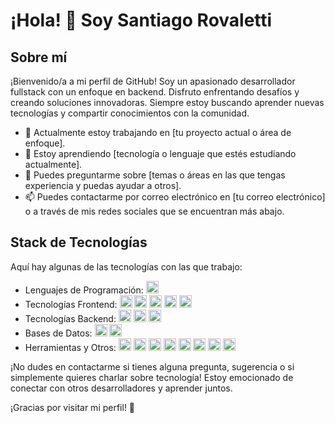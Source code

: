 # ¡Hola! 👋 Soy Santiago Rovaletti

## Sobre mí
¡Bienvenido/a a mi perfil de GitHub! Soy un apasionado desarrollador fullstack con un enfoque en backend. Disfruto enfrentando desafíos y creando soluciones innovadoras. Siempre estoy buscando aprender nuevas tecnologías y compartir conocimientos con la comunidad.

- 🔭 Actualmente estoy trabajando en [tu proyecto actual o área de enfoque].
- 🌱 Estoy aprendiendo [tecnología o lenguaje que estés estudiando actualmente].
- 💬 Puedes preguntarme sobre [temas o áreas en las que tengas experiencia y puedas ayudar a otros].
- 📫 Puedes contactarme por correo electrónico en [tu correo electrónico] o a través de mis redes sociales que se encuentran más abajo.

## Stack de Tecnologías
Aquí hay algunas de las tecnologías con las que trabajo:

- Lenguajes de Programación: <img src="icons/javascript.svg" alt="JavaScript" width="20">
- Tecnologías Frontend: 
  <img src="icons/html.svg" alt="HTML" width="20"> 
  <img src="icons/css.svg" alt="CSS" width="20"> 
  <img src="icons/react.svg" alt="React" width="20"> 
  <img src="icons/redux.svg" alt="Redux" width="20"> 
  <img src="icons/material-ui.svg" alt="Material UI" width="20">
- Tecnologías Backend: 
  <img src="icons/nodejs.svg" alt="Node.js" width="20"> 
  <img src="icons/express.svg" alt="Express" width="20"> 
  <img src="icons/sequelize.svg" alt="Sequelize" width="20">
- Bases de Datos: 
  <img src="icons/postgress.svg" alt="PostgreSQL" width="20"> 
  <img src="icons/mongo.svg" alt="MongoDB" width="20">
- Herramientas y Otros: 
  <img src="icons/git.svg" alt="Git" width="20"> 
  <img src="icons/github.svg" alt="GitHub" width="20"> 
  <img src="icons/cloudinary.svg" alt="Cloudinary" width="20"> 
  <img src="icons/nivo.svg" alt="Nivo" width="20"> 
  <img src="icons/vercel.svg" alt="Vercel" width="20"> 
  <img src="icons/railway.svg" alt="Railway" width="20"> 
  <img src="icons/multer.svg" alt="Multer" width="20"> 
  <img src="icons/mercado-pago.svg" alt="Mercado Pago" width="20">



¡No dudes en contactarme si tienes alguna pregunta, sugerencia o si simplemente quieres charlar sobre tecnología! Estoy emocionado de conectar con otros desarrolladores y aprender juntos.

¡Gracias por visitar mi perfil! 🚀
